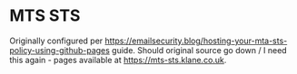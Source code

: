 # MTS STS

Originally configured per <https://emailsecurity.blog/hosting-your-mta-sts-policy-using-github-pages> guide.
Should original source go down / I need this again - pages available at <https://mts-sts.klane.co.uk>.
